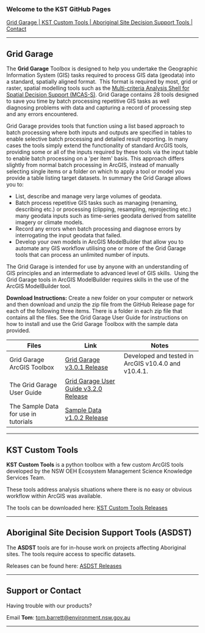 ### Welcome to the KST GitHub Pages


[Grid Garage | ](#grid-garage)
[KST Custom Tools | ](#kst-custom-tools)
[Aboriginal Site Decision Support Tools | ](#ASDST)
[Contact](#support-contact)

****

## <a name="grid-garage"></a> Grid Garage

The **Grid Garage** Toolbox is designed to help you undertake the Geographic Information System (GIS) tasks required to process GIS data (geodata) into a standard, spatially aligned format.  This format is required by most, grid or raster, spatial modelling tools such as the [Multi-criteria Analysis Shell for Spatial Decision Support (MCAS-S)](http://www.agriculture.gov.au/abares/aclump/multi-criteria-analysis). Grid Garage contains 28 tools designed to save you time by batch processing repetitive GIS tasks as well diagnosing problems with data and capturing a record of processing step and any errors encountered.

Grid Garage provides tools that function using a list based approach to batch processing where both inputs and outputs are specified in tables to enable selective batch processing and detailed result reporting. In many cases the tools simply extend the functionality of standard ArcGIS tools, providing some or all of the inputs required by these tools via the input table to enable batch processing on a 'per item' basis. This approach differs slightly from normal batch processing in ArcGIS, instead of manually selecting single items or a folder on which to apply a tool or model you provide a table listing target datasets. In summary the
Grid Garage allows you to:

* List, describe and manage very large volumes of geodata.
* Batch process repetitive GIS tasks such as managing (renaming, describing etc.) or processing (clipping, resampling, reprojecting etc.) many geodata inputs such as time-series geodata derived from satellite imagery or climate models.
* Record any errors when batch processing and diagnose errors by interrogating the input geodata that failed.
* Develop your own models in ArcGIS ModelBuilder that allow you to automate any GIS workflow utilising one or more of the Grid Garage tools that can process an unlimited number of inputs.

The Grid Garage is intended for use by anyone with an understanding of GIS principles and an intermediate to advanced level of GIS skills.  Using the Grid Garage tools in ArcGIS ModelBuilder requires skills in the use of the ArcGIS ModelBuilder tool.

**Download Instructions:** Create a new folder on your computer or network and then download and unzip the zip file from the GitHub Release page for each of the following three items. There is a folder in each zip file that contains all the files. See the Grid Garage User Guide for instructions on how to install and use the Grid Garage Toolbox with the sample data provided. 

| Files | Link  | Notes |
| --- | --- | --- |
| Grid Garage ArcGIS Toolbox | [Grid Garage v3.0.1 Release](https://github.com/NSW-OEH-EMS-KST/grid-garage/releases) | Developed and tested in ArcGIS v10.4.0 and v10.4.1.|
| The Grid Garage User Guide | [Grid Garage User Guide v3.2.0 Release](https://github.com/NSW-OEH-EMS-KST/grid-garage-documentation/releases) | |
| The Sample Data for use in tutorials | [Sample Data v1.0.2 Release](https://github.com/NSW-OEH-EMS-KST/grid-garage-sample-data/releases) | |


****

## <a name="kst-custom-tools"></a> KST Custom Tools 

**KST Custom Tools** is a python toolbox with a few custom ArcGIS tools developed by the NSW OEH Ecosystem Management Science Knowledge Services Team.

These tools address analysis situations where there is no easy or obvious workflow within ArcGIS was available.

The tools can be downloaded here: 
[KST Custom Tools Releases](https://github.com/NSW-OEH-EMS-KST/kst-custom-tools/releases)


****

## <a name="ASDST"></a> Aboriginal Site Decision Support Tools (ASDST)

The **ASDST** tools are for in-house work on projects affecting Aboriginal sites. The tools require access to specific datasets.

Releases can be found here: [ASDST Releases](https://github.com/NSW-OEH-EMS-KST/asdst/releases)


****

## <a name="support-contact"></a> Support or Contact

Having trouble with our products?

Email **Tom**: tom.barrett@environment.nsw.gov.au

****
